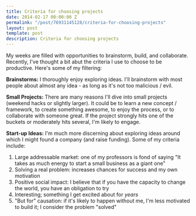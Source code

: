 ```yaml
---
title: Criteria for choosing projects
date: 2014-02-17 00:00:00 Z
permalink: "/post/76931145128/criteria-for-choosing-projects"
layout: post
template: post
description: Criteria for choosing projects
---
```


My weeks are filled with opportunities to brainstorm, build, and collaborate. Recently, I've thought a bit abut the criteria I use to choose to be productive. Here's some of my filtering:

**Brainstorms:** I thoroughly enjoy exploring ideas. I'll brainstorm with most people about almost any idea - as long as it's not too malicious / evil.

**Small Projects:** There are many reasons I'll dive into small projects (weekend hacks or slightly larger). It could be to learn a new concept / framework, to create something awesome, to enjoy the process, or to collaborate with someone great. If the project strongly hits one of the buckets or moderately hits several, I'm likely to engage.

**Start-up Ideas:** I'm much more discerning about exploring ideas around which I might found a company (and raise funding). Some of my criteria include:

1.  Large addressable market: one of my professors is fond of saying "It takes as much energy to start a small business as a giant one"
2.  Solving a real problem: increases chances for success and my own motivation
2.  Positive social impact: I believe that if you have the capacity to change the world, you have an obligation to try
3.  Interesting; something I get excited about for _years_
4.  "But for" causation: if it's likely to happen without me, I'm less motivated to build it; I consider the problem "solved"